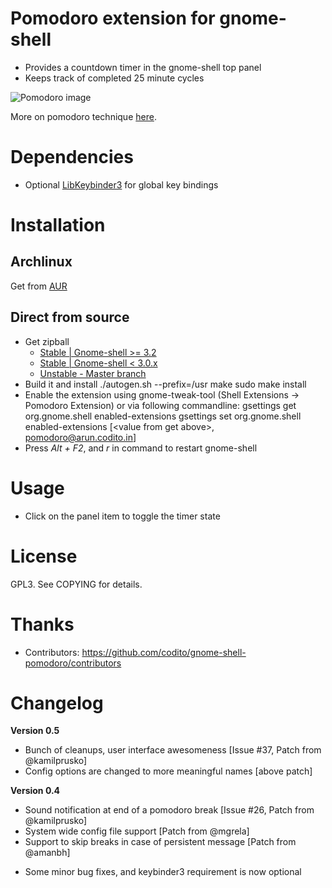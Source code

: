 # Pomodoro extension for gnome-shell
- Provides a countdown timer in the gnome-shell top panel
- Keeps track of completed 25 minute cycles

![Pomodoro image](http://kamilprusko.org/files/gnome-shell-pomodoro-extension.png)

More on pomodoro technique [here](http://www.pomodorotechnique.com).

# Dependencies
- Optional [LibKeybinder3](https://github.com/engla/keybinder/tree/keybinder-3.0) for global key bindings

# Installation
## Archlinux
Get from [AUR](http://aur.archlinux.org/packages.php?ID=49967)

## Direct from source
- Get zipball 
    * [Stable | Gnome-shell >= 3.2](https://github.com/codito/gnome-shell-pomodoro/zipball/0.5)
    * [Stable | Gnome-shell < 3.0.x](https://github.com/codito/gnome-shell-pomodoro/zipball/0.2)
    * [Unstable - Master branch](https://github.com/codito/gnome-shell-pomodoro/zipball/master)
- Build it and install
        ./autogen.sh --prefix=/usr
        make
        sudo make install
- Enable the extension using gnome-tweak-tool (Shell Extensions -> Pomodoro Extension) or via following commandline:
        gsettings get org.gnome.shell enabled-extensions
        gsettings set org.gnome.shell enabled-extensions [&lt;value from get above&gt;, pomodoro@arun.codito.in]
- Press *Alt + F2*, and *r* in command to restart gnome-shell

# Usage
- Click on the panel item to toggle the timer state

# License
GPL3. See COPYING for details.

# Thanks
- Contributors: https://github.com/codito/gnome-shell-pomodoro/contributors

# Changelog
**Version 0.5**

+ Bunch of cleanups, user interface awesomeness [Issue #37, Patch from @kamilprusko]
+ Config options are changed to more meaningful names [above patch]

**Version 0.4**

+ Sound notification at end of a pomodoro break [Issue #26, Patch from @kamilprusko]
+ System wide config file support [Patch from @mgrela]
+ Support to skip breaks in case of persistent message [Patch from @amanbh]
- Some minor bug fixes, and keybinder3 requirement is now optional
